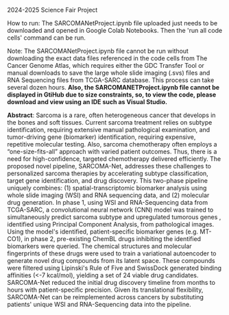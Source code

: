 2024-2025 Science Fair Project

How to run: The SARCOMANetProject.ipynb file uploaded just needs to be downloaded and opened in Google Colab Notebooks. Then the 'run all code cells' command can be run. 

Note: The SARCOMANetProject.ipynb file cannot be run without downloading the exact data files referenced in the code cells from The Cancer Genome Atlas, which requires either the GDC Transfer Tool or manual downloads to save the large whole slide imaging (.svs) files and RNA Sequencing files from TCGA-SARC database. This process can take several dozen hours. **Also, the SARCOMANETProject.ipynb file cannot be displayed in GtiHub due to size constraints, so, to view the code, please download and view using an IDE such as Visual Studio.**

**Abstract**: 
Sarcoma is a rare, often heterogeneous cancer that develops in the bones and soft tissues. Current sarcoma treatment relies on subtype identification, requiring extensive manual pathological examination, and tumor-driving gene (biomarker) identification, requiring expensive, repetitive molecular testing. Also, sarcoma chemotherapy often employs a “one-size-fits-all” approach with varied patient outcomes. Thus, there is a need for high-confidence, targeted chemotherapy delivered efficiently. The proposed novel pipeline, SARCOMA-Net, addresses these challenges to personalized sarcoma therapies by accelerating subtype classification, target gene identification, and drug discovery. This two-phase pipeline uniquely combines: (1) spatial-transcriptomic biomarker analysis using whole slide imaging (WSI) and RNA sequencing data, and (2) molecular drug generation. In phase 1, using WSI and RNA-Sequencing data from TCGA-SARC, a convolutional neural network (CNN) model was trained to simultaneously predict sarcoma subtype and upregulated tumorous genes , identified using Principal Component Analysis, from pathological images. Using the model's identified, patient-specific biomarker genes (e.g. MT-CO1), in phase 2, pre-existing ChemBL drugs inhibiting the identified biomarkers were queried. The chemical structures and molecular fingerprints of these drugs were used to train a variational autoencoder to generate novel drug compounds from its latent space. These compounds were filtered using Lipinski's Rule of Five and SwissDock generated binding affinities (<-7 kcal/mol), yielding a set of 24 viable drug candidates. SARCOMA-Net reduced the initial drug discovery timeline from months to hours with patient-specific precision. Given its translational flexibility, SARCOMA-Net can be reimplemented across cancers by substituting patients' unique WSI and RNA-Sequencing data into the pipeline.
